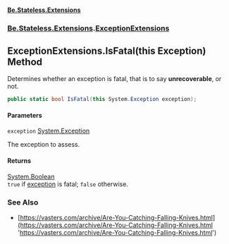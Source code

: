 #### [Be.Stateless.Extensions](README.md 'README')
### [Be.Stateless.Extensions](Be.Stateless.Extensions.md 'Be.Stateless.Extensions').[ExceptionExtensions](ExceptionExtensions.md 'Be.Stateless.Extensions.ExceptionExtensions')

## ExceptionExtensions.IsFatal(this Exception) Method

Determines whether an exception is fatal, that is to say <b>unrecoverable</b>, or not.

```csharp
public static bool IsFatal(this System.Exception exception);
```
#### Parameters

<a name='Be.Stateless.Extensions.ExceptionExtensions.IsFatal(thisSystem.Exception).exception'></a>

`exception` [System.Exception](https://docs.microsoft.com/en-us/dotnet/api/System.Exception 'System.Exception')

The exception to assess.

#### Returns
[System.Boolean](https://docs.microsoft.com/en-us/dotnet/api/System.Boolean 'System.Boolean')  
`true` if [exception](ExceptionExtensions.IsFatal(thisException).md#Be.Stateless.Extensions.ExceptionExtensions.IsFatal(thisSystem.Exception).exception 'Be.Stateless.Extensions.ExceptionExtensions.IsFatal(this System.Exception).exception') is fatal; `false` otherwise.

### See Also
- [https://vasters.com/archive/Are-You-Catching-Falling-Knives.html](https://vasters.com/archive/Are-You-Catching-Falling-Knives.html 'https://vasters.com/archive/Are-You-Catching-Falling-Knives.html')